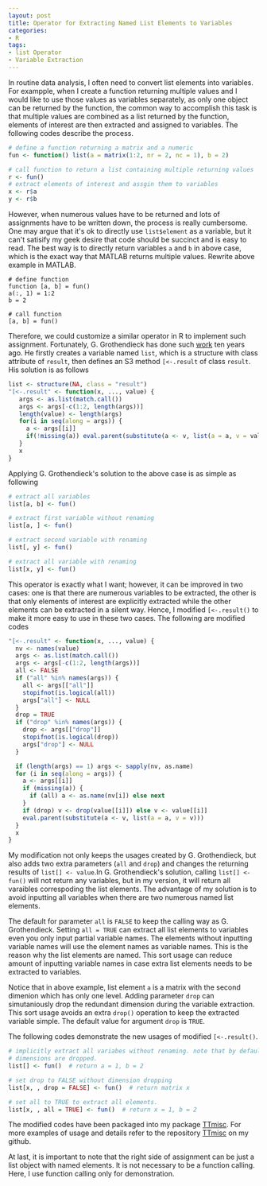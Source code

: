 ```yaml
---
layout: post
title: Operator for Extracting Named List Elements to Variables
categories: 
- R
tags:
- list Operator
- Variable Extraction
---
```


In routine data analysis, I often need to convert list elements into variables. For exampple, when I create a function returning multiple values and I would like to use those values as variables separately, as only one object can be returned by the function, the common way to accomplish this task is that multiple values are combined as a list returned by the function, elements of interest are then extracted and assigned to variables. The following codes describe the process.


```r
# define a function returning a matrix and a numeric
fun <- function() list(a = matrix(1:2, nr = 2, nc = 1), b = 2)

# call function to return a list containing multiple returning values
r <- fun()
# extract elements of interest and assgin them to variables
x <- r$a
y <- r$b
```

However, when numerous values have to be returned and lots of assignments have to be written down, the process is really cumbersome. One may argue that it's ok to directly use `list$element` as a variable, but it can't satisify my geek desire that code should be succinct and is easy to read. The best way is to directly return variables `a` and `b` in above case, which is the exact way that MATLAB returns multiple values. Rewrite above example in MATLAB.

```{.matlab}
# define function
function [a, b] = fun()
a(:, 1) = 1:2
b = 2

# call function
[a, b] = fun()
```

Therefore, we could customize a similar operator in R to implement such assignment. Fortunately, G. Grothendieck has done such [work](http://stackoverflow.com/questions/1826519/function-returning-more-than-one-value) ten years ago. He firstly creates a variable named `list`, which is a structure with class attribute of `result`, then defines an S3 method `[<-.result` of class `result`. His solution is as follows


```r
list <- structure(NA, class = "result")
"[<-.result" <- function(x, ..., value) {
   args <- as.list(match.call())
   args <- args[-c(1:2, length(args))]
   length(value) <- length(args)
   for(i in seq(along = args)) {
     a <- args[[i]]
     if(!missing(a)) eval.parent(substitute(a <- v, list(a = a, v = value[[i]])))
   }
   x
}
```

Applying G. Grothendieck's solution to the above case is as simple as following


```r
# extract all variables
list[a, b] <- fun()

# extract first variable without renaming
list[a, ] <- fun()

# extract second variable with renaming
list[, y] <- fun()

# extract all variable with renaming
list[x, y] <- fun()
```

This operator is exactly what I want; however, it can be improved in two cases: one is that there are numerous variables to be extracted, the other is that only elements of interest are explicitly extracted while the other elements can be extracted in a silent way. Hence, I modified `[<-.result()` to make it more easy to use in these two cases. The following are modified codes


```{.r .numberLines}
"[<-.result" <- function(x, ..., value) {
  nv <- names(value)
  args <- as.list(match.call())
  args <- args[-c(1:2, length(args))]
  all <- FALSE
  if ("all" %in% names(args)) {
    all <- args[["all"]]
    stopifnot(is.logical(all))
    args["all"] <- NULL
  }
  drop = TRUE
  if ("drop" %in% names(args)) {
    drop <- args[["drop"]]
    stopifnot(is.logical(drop))
    args["drop"] <- NULL
  }

  if (length(args) == 1) args <- sapply(nv, as.name)
  for (i in seq(along = args)) {
    a <- args[[i]]
    if (missing(a)) {
      if (all) a <- as.name(nv[i]) else next
    }
    if (drop) v <- drop(value[[i]]) else v <- value[[i]]
    eval.parent(substitute(a <- v, list(a = a, v = v)))
  }
  x
}
```

My modification not only keeps the usages created by G. Grothendieck, but also adds two extra parameters (`all` and `drop`) and changes the returning results of `list[] <- value`.In G. Grothendieck's solution, calling `list[] <- fun()` will not return any variables, but in my version, it will return all varaibles correspoding the list elements. The advantage of my solution is to avoid inputting all variables when there are two numerous named list elements.

The default for parameter `all` is `FALSE` to keep the calling way as G. Grothendieck. Setting `all = TRUE` can extract all list elements to variables even you only input partial variable names. The elements without inputting variable names will use the element names as variable names. This is the reason why the list elements are named. This sort usage can reduce amount of inputting variable names in case extra list elements needs to be extracted to variables.

Notice that in above example, list element `a` is a matrix with the second dimenion which has only one level. Adding parameter `drop` can simutaniously drop the redundant dimension during the variable extraction. This sort usage avoids an extra `drop()` operation to keep the extracted variable simple. The default value for argument `drop` is `TRUE`. 

The following codes demonstrate the new usages of modified `[<-.result()`.


```r
# implicitly extract all variabes without renaming. note that by default
# dimensions are dropped.
list[] <- fun()  # return a = 1, b = 2

# set drop to FALSE without dimension dropping
list[x, , drop = FALSE] <- fun()  # return matrix x

# set all to TRUE to extract all elements.
list[x, , all = TRUE] <- fun()  # return x = 1, b = 2
```

The modified codes have been packaged into my package [TTmisc](https://github.com/caijun/TTmisc). For more examples of usage and details refer to the repository [TTmisc]((https://github.com/caijun/TTmisc)) on my github.

At last, it is important to note that the right side of assignment can be just a list object with named elements. It is not necessary to be a function calling. Here, I use function calling only for demonstration.
